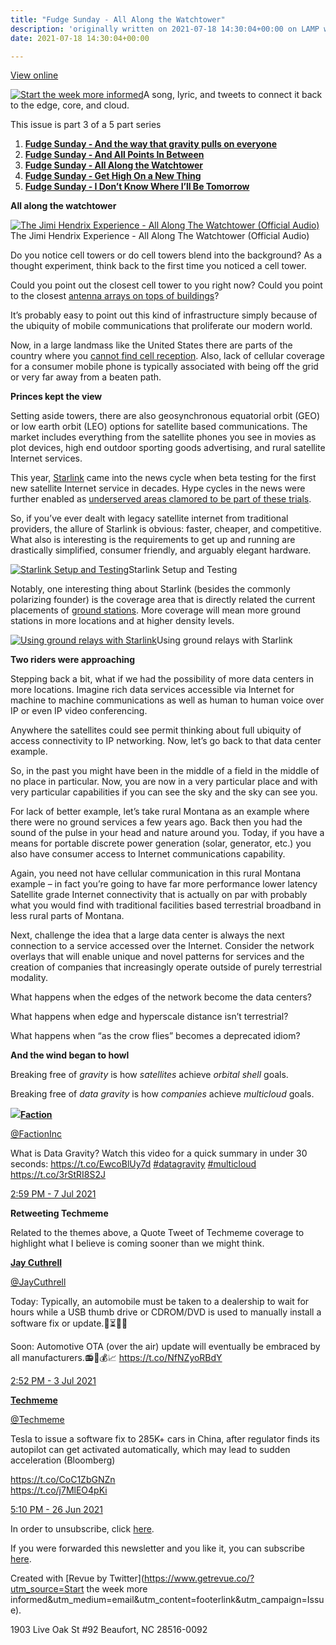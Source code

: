 ```yaml
---
title: "Fudge Sunday - All Along the Watchtower"
description: 'originally written on 2021-07-18 14:30:04+00:00 on LAMP with vi, WordPress, Jekyll, Gatsby Cloud, Netlify, Revue, Substack, or Buttondown'
date: 2021-07-18 14:30:04+00:00

---
```


[View online](https://sunday.fudge.org/issues/fudge-sunday-all-along-the-watchtower-679407?utm_campaign=Issue&utm_content=view_in_browser&utm_medium=email&utm_source=Start+the+week+more+informed)

[![Start the week more informed](https://bucketeer-e05bbc84-baa3-437e-9518-adb32be77984.s3.amazonaws.com/public/images/70414e02-f600-4ce2-8c1e-a927d2d12dc8_1200x115.png "Start the week more informed")](https://substackcdn.com/image/fetch/f_auto,q_auto:good,fl_progressive:steep/https%3A%2F%2Fbucketeer-e05bbc84-baa3-437e-9518-adb32be77984.s3.amazonaws.com%2Fpublic%2Fimages%2F70414e02-f600-4ce2-8c1e-a927d2d12dc8_1200x115.png)A song, lyric, and tweets to connect it back to the edge, core, and cloud.

This issue is part 3 of a 5 part series

1. **[Fudge Sunday - And the way that gravity pulls on everyone](https://sunday.fudge.org/issues/fudge-sunday-and-the-way-that-gravity-pulls-on-everyone-673047?utm_campaign=Start%20the%20week%20more%20informed&utm_medium=email&utm_source=Revue%20newsletter)**
2. **[Fudge Sunday - And All Points In Between](https://sunday.fudge.org/issues/fudge-sunday-and-all-points-in-between-679406?utm_campaign=Start%20the%20week%20more%20informed&utm_medium=email&utm_source=Revue%20newsletter)**
3. **[Fudge Sunday - All Along the Watchtower](https://sunday.fudge.org/issues/fudge-sunday-all-along-the-watchtower-679407?utm_campaign=Start%20the%20week%20more%20informed&utm_medium=email&utm_source=Revue%20newsletter)**
4. **[Fudge Sunday - Get High On a New Thing](https://sunday.fudge.org/issues/fudge-sunday-get-high-on-a-new-thing-679408?utm_campaign=Start%20the%20week%20more%20informed&utm_medium=email&utm_source=Revue%20newsletter)**
5. **[Fudge Sunday - I Don’t Know Where I’ll Be Tomorrow](https://sunday.fudge.org/issues/fudge-sunday-i-don-t-know-where-i-ll-be-tomorrow-679416?utm_campaign=Start%20the%20week%20more%20informed&utm_medium=email&utm_source=Revue%20newsletter)**

 **All along the watchtower**

[![The Jimi Hendrix Experience - All Along The Watchtower (Official Audio)](https://bucketeer-e05bbc84-baa3-437e-9518-adb32be77984.s3.amazonaws.com/public/images/43e10355-49d1-48c9-bf45-c14732a05c16_600x338.jpeg "The Jimi Hendrix Experience - All Along The Watchtower (Official Audio)")](https://substackcdn.com/image/fetch/f_auto,q_auto:good,fl_progressive:steep/https%3A%2F%2Fbucketeer-e05bbc84-baa3-437e-9518-adb32be77984.s3.amazonaws.com%2Fpublic%2Fimages%2F43e10355-49d1-48c9-bf45-c14732a05c16_600x338.jpeg)The Jimi Hendrix Experience - All Along The Watchtower (Official Audio)

Do you notice cell towers or do cell towers blend into the background? As a thought experiment, think back to the first time you noticed a cell tower.

Could you point out the closest cell tower to you right now? Could you point to the closest [antenna arrays on tops of buildings](https://www.extremetech.com/extreme/158342-a-rare-look-inside-an-lte-cell-site-operated-by-sprint-in-san-francisco?utm_campaign=Start%20the%20week%20more%20informed&utm_medium=email&utm_source=Revue%20newsletter)?

It’s probably easy to point out this kind of infrastructure simply because of the ubiquity of mobile communications that proliferate our modern world.

Now, in a large landmass like the United States there are parts of the country where you [cannot find cell reception](https://blog.solidsignal.com/news/fun-and-games/top-8-places-you-cant-get-cell-reception/?utm_campaign=Start%20the%20week%20more%20informed&utm_medium=email&utm_source=Revue%20newsletter). Also, lack of cellular coverage for a consumer mobile phone is typically associated with being off the grid or very far away from a beaten path.

 **Princes kept the view**

Setting aside towers, there are also geosynchronous equatorial orbit (GEO) or low earth orbit (LEO) options for satellite based communications. The market includes everything from the satellite phones you see in movies as plot devices, high end outdoor sporting goods advertising, and rural satellite Internet services.

This year, [Starlink](https://www.starlink.com?utm_campaign=Start%20the%20week%20more%20informed&utm_medium=email&utm_source=Revue%20newsletter) came into the news cycle when beta testing for the first new satellite Internet service in decades. Hype cycles in the news were further enabled as [underserved areas clamored to be part of these trials](https://arstechnica.com/information-technology/2020/10/spacex-starlink-bringing-free-internet-to-some-texas-kids-in-early-2021/?utm_campaign=Start%20the%20week%20more%20informed&utm_medium=email&utm_source=Revue%20newsletter).

So, if you’ve ever dealt with legacy satellite internet from traditional providers, the allure of Starlink is obvious: faster, cheaper, and competitive. What also is interesting is the requirements to get up and running are drastically simplified, consumer friendly, and arguably elegant hardware.

[![Starlink Setup and Testing](https://bucketeer-e05bbc84-baa3-437e-9518-adb32be77984.s3.amazonaws.com/public/images/440fd4d3-f5ef-4f03-bb8a-b1de9445fb1a_600x338.jpeg "Starlink Setup and Testing")](https://substackcdn.com/image/fetch/f_auto,q_auto:good,fl_progressive:steep/https%3A%2F%2Fbucketeer-e05bbc84-baa3-437e-9518-adb32be77984.s3.amazonaws.com%2Fpublic%2Fimages%2F440fd4d3-f5ef-4f03-bb8a-b1de9445fb1a_600x338.jpeg)Starlink Setup and Testing

Notably, one interesting thing about Starlink (besides the commonly polarizing founder) is the coverage area that is directly related the current placements of [ground stations](https://www.tesmanian.com/blogs/tesmanian-blog/spacex-is-already-setting-up-starlink-gateway-stations-around-the-world?utm_campaign=Start%20the%20week%20more%20informed&utm_medium=email&utm_source=Revue%20newsletter). More coverage will mean more ground stations in more locations and at higher density levels.

[![Using ground relays with Starlink](https://bucketeer-e05bbc84-baa3-437e-9518-adb32be77984.s3.amazonaws.com/public/images/6eb65eee-1e0a-46de-8196-f72680b7429c_600x338.jpeg "Using ground relays with Starlink")](https://substackcdn.com/image/fetch/f_auto,q_auto:good,fl_progressive:steep/https%3A%2F%2Fbucketeer-e05bbc84-baa3-437e-9518-adb32be77984.s3.amazonaws.com%2Fpublic%2Fimages%2F6eb65eee-1e0a-46de-8196-f72680b7429c_600x338.jpeg)Using ground relays with Starlink

 **Two riders were approaching**

Stepping back a bit, what if we had the possibility of more data centers in more locations. Imagine rich data services accessible via Internet for machine to machine communications as well as human to human voice over IP or even IP video conferencing.

Anywhere the satellites could see permit thinking about full ubiquity of access connectivity to IP networking. Now, let’s go back to that data center example.

So, in the past you might have been in the middle of a field in the middle of no place in particular. Now, you are now in a very particular place and with very particular capabilities if you can see the sky and the sky can see you.

For lack of better example, let’s take rural Montana as an example where there were no ground services a few years ago. Back then you had the sound of the pulse in your head and nature around you. Today, if you have a means for portable discrete power generation (solar, generator, etc.) you also have consumer access to Internet communications capability.

Again, you need not have cellular communication in this rural Montana example – in fact you’re going to have far more performance lower latency Satellite grade Internet connectivity that is actually on par with probably what you would find with traditional facilities based terrestrial broadband in less rural parts of Montana.

Next, challenge the idea that a large data center is always the next connection to a service accessed over the Internet. Consider the network overlays that will enable unique and novel patterns for services and the creation of companies that increasingly operate outside of purely terrestrial modality.

What happens when the edges of the network become the data centers?

What happens when edge and hyperscale distance isn’t terrestrial?

What happens when “as the crow flies” becomes a deprecated idiom?

 **And the wind began to howl**

Breaking free of *gravity* is how *satellites* achieve *orbital shell* goals.

Breaking free of *data gravity* is how *companies* achieve *multicloud* goals.

[![](https://bucketeer-e05bbc84-baa3-437e-9518-adb32be77984.s3.amazonaws.com/public/images/184323d4-0cb3-4a4b-8c8c-5399c6995a8a_600x338.jpeg)](https://substackcdn.com/image/fetch/f_auto,q_auto:good,fl_progressive:steep/https%3A%2F%2Fbucketeer-e05bbc84-baa3-437e-9518-adb32be77984.s3.amazonaws.com%2Fpublic%2Fimages%2F184323d4-0cb3-4a4b-8c8c-5399c6995a8a_600x338.jpeg)**[Faction](https://twitter.com/FactionInc/status/1412848841469145094)**

[@FactionInc](https://twitter.com/FactionInc/status/1412848841469145094)

What is Data Gravity? Watch this video for a quick summary in under 30 seconds: <https://t.co/EwcoBlUy7d> [#datagravity](https://twitter.com/search?q=%23datagravity "#datagravity") [#multicloud](https://twitter.com/search?q=%23multicloud "#multicloud") <https://t.co/3rStRI8S2J>

 [2:59 PM - 7 Jul 2021](https://twitter.com/FactionInc/status/1412848841469145094)

 **Retweeting Techmeme**

Related to the themes above, a Quote Tweet of Techmeme coverage to highlight what I believe is coming sooner than we might think.

**[Jay Cuthrell](https://twitter.com/JayCuthrell/status/1409177507606188032)**

[@JayCuthrell](https://twitter.com/JayCuthrell/status/1409177507606188032)

Today: Typically, an automobile must be taken to a dealership to wait for hours while a USB thumb drive or CDROM/DVD is used to manually install a software fix or update.🚗⏳🔧💸  
  
Soon: Automotive OTA (over the air) update will eventually be embraced by all manufacturers.📻🚗💰📈 <https://t.co/NfNZyoRBdY>

 [2:52 PM - 3 Jul 2021](https://twitter.com/JayCuthrell/status/1409177507606188032)

**[Techmeme](https://twitter.com/Techmeme/status/1408895576955973632)**

[@Techmeme](https://twitter.com/Techmeme/status/1408895576955973632)

Tesla to issue a software fix to 285K+ cars in China, after regulator finds its autopilot can get activated automatically, which may lead to sudden acceleration (Bloomberg)  
  
<https://t.co/CoC1ZbGNZn>  
<https://t.co/j7MlEO4pKi>

 [5:10 PM - 26 Jun 2021](https://twitter.com/Techmeme/status/1408895576955973632)

In order to unsubscribe, click [here](#).

If you were forwarded this newsletter and you like it, you can subscribe [here](https://sunday.fudge.org/?utm_campaign=Issue&utm_content=forwarded&utm_medium=email&utm_source=Start+the+week+more+informed).

Created with [Revue by Twitter](https://www.getrevue.co/?utm_source=Start the week more informed&utm_medium=email&utm_content=footerlink&utm_campaign=Issue).

1903 Live Oak St #92 Beaufort, NC 28516-0092

